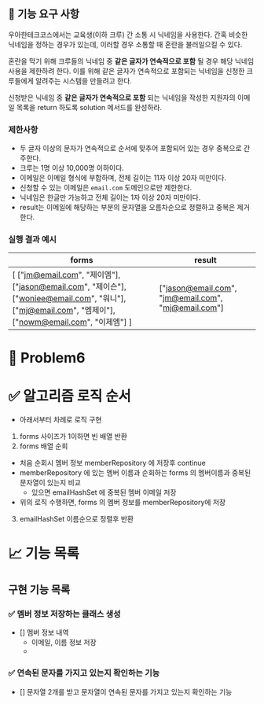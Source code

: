 ## 🚀 기능 요구 사항

우아한테크코스에서는 교육생(이하 크루) 간 소통 시 닉네임을 사용한다. 간혹 비슷한 닉네임을 정하는 경우가 있는데, 이러할 경우 소통할 때 혼란을 불러일으킬 수 있다.

혼란을 막기 위해 크루들의 닉네임 중 **같은 글자가 연속적으로 포함** 될 경우 해당 닉네임 사용을 제한하려 한다. 이를 위해 같은 글자가 연속적으로 포함되는 닉네임을 신청한 크루들에게 알려주는 시스템을 만들려고 한다.


신청받은 닉네임 중 **같은 글자가 연속적으로 포함** 되는 닉네임을 작성한 지원자의 이메일 목록을 return 하도록 solution 메서드를 완성하라.

### 제한사항

- 두 글자 이상의 문자가 연속적으로 순서에 맞추어 포함되어 있는 경우 중복으로 간주한다.
- 크루는 1명 이상 10,000명 이하이다.
- 이메일은 이메일 형식에 부합하며, 전체 길이는 11자 이상 20자 미만이다.
- 신청할 수 있는 이메일은 `email.com` 도메인으로만 제한한다.
- 닉네임은 한글만 가능하고 전체 길이는 1자 이상 20자 미만이다.
- result는 이메일에 해당하는 부분의 문자열을 오름차순으로 정렬하고 중복은 제거한다.

### 실행 결과 예시

| forms | result |
| --- | --- |
| [ ["jm@email.com", "제이엠"], ["jason@email.com", "제이슨"], ["woniee@email.com", "워니"], ["mj@email.com", "엠제이"], ["nowm@email.com", "이제엠"] ] | ["jason@email.com", "jm@email.com", "mj@email.com"] |

# 🚀 Problem6

# ✅ 알고리즘 로직 순서

- 아래서부터 차례로 로직 구현

1. forms 사이즈가 1이하면 빈 배열 반환
2. forms 배열 순회
- 처음 순회시 멤버 정보 memberRepository 에 저장후 continue
- memberRepository 에 있는 멤버 이름과 순회하는 forms 의 멤버이름과 중복된 문자열이 있는지 비교
    - 있으면 emailHashSet 에 중복된 멤버 이메일 저장
- 위의 로직 수행하면, forms 의 멤버 정보를 memberRepository에 저장
3. emailHashSet 이름순으로 정렬후 반환



# 📈 기능 목록

## 구현 기능 목록

### ✅ 멤버 정보 저장하는 클래스 생성

- [] 멤버 정보 내역
    - 이메일, 이름 정보 저장
    -
### ✅ 연속된 문자를 가지고 있는지 확인하는 기능

- [] 문자열 2개를 받고 문자열이 연속된 문자를 가지고 있는지 확인하는 기능










